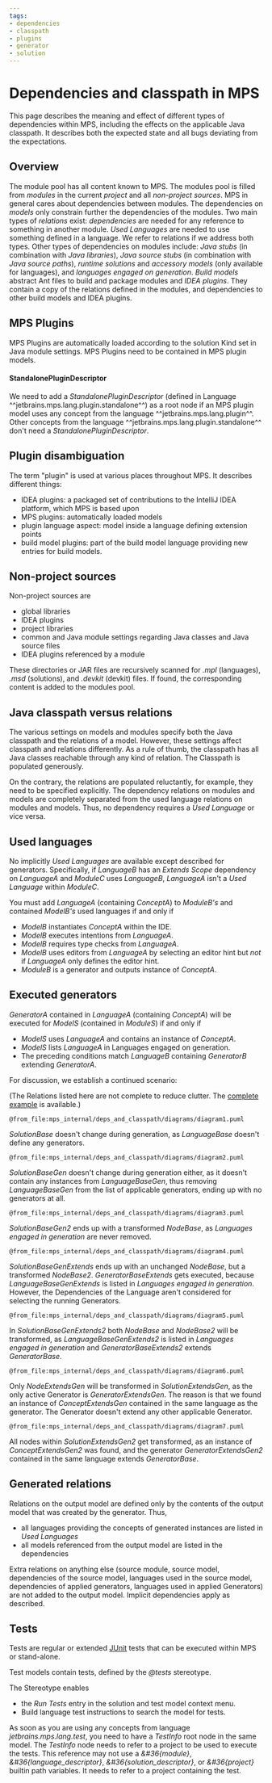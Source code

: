 ```yaml
---
tags:
- dependencies
- classpath
- plugins
- generator
- solution
---
```


# Dependencies and classpath in MPS

This page describes the meaning and effect of different types of dependencies within MPS, including the effects on the applicable Java classpath. It describes both the expected state and all bugs deviating from the expectations.

## Overview

The module pool has all content known to MPS.
The modules pool is filled from *modules* in the current *project* and all *non-project sources*.
MPS in general cares about dependencies between modules. The dependencies on *models* only constrain further the dependencies of the modules.
Two main types of *relations* exist: *dependencies* are needed for any reference to something in another module. *Used Languages* are needed to use something defined in a language. We refer to relations if we address both types.
Other types of dependencies on modules include: *Java stubs* (in combination with *Java libraries*), *Java source stubs* (in combination with *Java source paths*), *runtime solutions* and *accessory models* (only available for languages), and *languages engaged on generation*.
*Build models* abstract Ant files to build and package modules and *IDEA plugins*. They contain a copy of the relations defined in the modules, and dependencies to other build models and IDEA plugins.

## MPS Plugins

MPS Plugins are automatically loaded according to the solution Kind set in Java module settings.
MPS Plugins need to be contained in MPS plugin models.

#### StandalonePluginDescriptor

We need to add a *StandalonePluginDescriptor* (defined in Language ^^jetbrains.mps.lang.plugin.standalone^^) as a root node if an MPS plugin model uses any concept from the language ^^jetbrains.mps.lang.plugin^^. Other concepts from the language ^^jetbrains.mps.lang.plugin.standalone^^ don't need a *StandalonePluginDescriptor*.

## Plugin disambiguation

The term "plugin" is used at various places throughout MPS. It describes different things:

- IDEA plugins: a packaged set of contributions to the IntelliJ IDEA platform, which MPS is based upon
- MPS plugins: automatically loaded models
- plugin language aspect: model inside a language defining extension points
- build model plugins: part of the build model language providing new entries for build models.

## Non-project sources

Non-project sources are

- global libraries
- IDEA plugins
- project libraries
- common and Java module settings regarding Java classes and Java source files
- IDEA plugins referenced by a module

These directories or JAR files are recursively scanned for *.mpl* (languages), *.msd* (solutions), and *.devkit* (devkit) files. If found, the corresponding content is added to the modules pool.

## Java classpath versus relations

The various settings on models and modules specify both the Java classpath and the relations of a model. However, these settings affect classpath and relations differently.
As a rule of thumb, the classpath has all Java classes reachable through any kind of relation. The Classpath is populated generously.

On the contrary, the relations are populated reluctantly, for example, they need to be specified explicitly.
The dependency relations on modules and models are completely separated from the used language relations on modules and models. Thus, no dependency requires a *Used Language* or vice versa.

## Used languages

No implicitly *Used Languages* are available except described for generators. Specifically, if *LanguageB* has an *Extends Scope* dependency on *LanguageA* and *ModuleC* uses *LanguageB*, *LanguageA* isn't a *Used Language* within *ModuleC*.

You must add *LanguageA* (containing *ConceptA*) to *ModuleB's* and contained *ModelB's* used languages if and only if

- *ModelB* instantiates *ConceptA* within the IDE.
- *ModelB* executes intentions from *LanguageA*.
- *ModelB* requires type checks from *LanguageA*.
- *ModelB* uses editors from *LanguageA* by selecting an editor hint but *not* if *LanguageA* only defines the editor hint.
- *ModuleB* is a generator and outputs instance of *ConceptA*.

## Executed generators

*GeneratorA* contained in *LanguageA* (containing *ConceptA*) will be executed for *ModelS* (contained in *ModuleS*) if and only if

- *ModelS* uses *LanguageA* and contains an instance of *ConceptA*.
- *ModelS* lists *LanguageA* in Languages engaged on generation.
- The preceding conditions match *LanguageB* containing *GeneratorB* extending *GeneratorA*.

For discussion, we establish a continued scenario:

(The Relations listed here are not complete to reduce clutter. The [complete example](https://github.com/enikao/mps-dependencies) is available.)

```kroki-plantuml
@from_file:mps_internal/deps_and_classpath/diagrams/diagram1.puml
```

*SolutionBase* doesn't change during generation, as *LanguageBase* doesn't define any generators.

```kroki-plantuml
@from_file:mps_internal/deps_and_classpath/diagrams/diagram2.puml
```

*SolutionBaseGen* doesn't change during generation either, as it doesn't contain any instances from
*LanguageBaseGen*, thus removing *LanguageBaseGen* from the list of applicable generators, ending up with
no generators at all.

```kroki-plantuml
@from_file:mps_internal/deps_and_classpath/diagrams/diagram3.puml
```

*SolutionBaseGen2* ends up with a transformed *NodeBase*, as *Languages engaged in generation* are never removed.

```kroki-plantuml
@from_file:mps_internal/deps_and_classpath/diagrams/diagram4.puml
```

*SolutionBaseGenExtends* ends up with an unchanged *NodeBase*, but a transformed *NodeBase2*.
*GeneratorBaseExtends* gets executed, because *LanguageBaseGenExtends* is listed in *Languages engaged in generation*. However, the Dependencies of the Language aren't considered for selecting the running Generators.

```kroki-plantuml
@from_file:mps_internal/deps_and_classpath/diagrams/diagram5.puml
```

In *SolutionBaseGenExtends2* both *NodeBase* and *NodeBase2* will be transformed, as *LanguageBaseGenExtends2*
is listed in *Languages engaged in generation* and *GeneratorBaseExtends2* extends *GeneratorBase*.

```kroki-plantuml
@from_file:mps_internal/deps_and_classpath/diagrams/diagram6.puml
```

Only *NodeExtendsGen* will be transformed in *SolutionExtendsGen*, as the only active Generator is
*GeneratorExtendsGen*. The reason is that we found an instance of *ConceptExtendsGen* contained in
the same language as the generator. The Generator doesn't extend any other applicable Generator.

```kroki-plantuml
@from_file:mps_internal/deps_and_classpath/diagrams/diagram7.puml
```

All nodes within *SolutionExtendsGen2* get transformed, as an instance of *ConceptExtendsGen2* was found,
and the generator *GeneratorExtendsGen2* contained in the same language extends *GeneratorBase*.

## Generated relations

Relations on the output model are defined only by the contents of the output model that was created by the generator. Thus,

- all languages providing the concepts of generated instances are listed in *Used Languages*
- all models referenced from the output model are listed in the dependencies

Extra relations on anything else (source module, source model, dependencies of the source model, languages used in the source model, dependencies of applied generators,
languages used in applied Generators) are not added to the output model. Implicit dependencies apply as described.

## Tests

Tests are regular or extended [JUnit](http://junit.org/) tests that can be executed within MPS or stand-alone.

Test models contain tests, defined by the *@tests* stereotype.

The Stereotype enables

- the *Run Tests* entry in the solution and test model context menu.
- Build language test instructions to search the model for tests.

As soon as you are using any concepts from language *jetbrains.mps.lang.test*, you need to have a *TestInfo* root node in the same model. The *TestInfo* node needs to refer to a project to be used to execute the tests. This reference may not use a *&#36{module}*, *&#36{language_descriptor}*, *&#36{solution_descriptor}*, or *&#36{project}* builtin path variables. It needs to refer to a project containing the test.